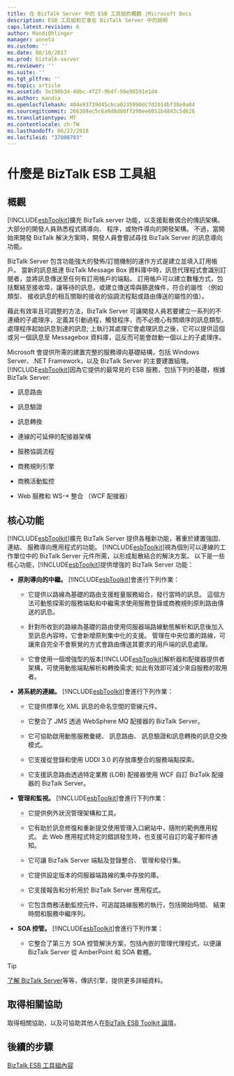 ```yaml
---
title: 在 BizTalk Server 中的 ESB 工具組的概觀 |Microsoft Docs
description: ESB 工具組和它會在 BizTalk Server 中的說明
caps.latest.revision: 6
author: MandiOhlinger
manager: anneta
ms.custom: ''
ms.date: 08/10/2017
ms.prod: biztalk-server
ms.reviewer: ''
ms.suite: ''
ms.tgt_pltfrm: ''
ms.topic: article
ms.assetid: 3e190b34-40bc-4f27-9b4f-56e98591e1d4
ms.author: mandia
ms.openlocfilehash: 404e93739d45cbca0235990dc7d2014bf38e0a84
ms.sourcegitcommit: 266308ec5c6a9d8d80ff298ee6051b4843c5d626
ms.translationtype: MT
ms.contentlocale: zh-TW
ms.lasthandoff: 06/27/2018
ms.locfileid: "37008783"
---
```

# <a name="what-is-the-biztalk-esb-toolkit"></a>什麼是 BizTalk ESB 工具組

## <a name="overview"></a>概觀
[!INCLUDE[esbToolkit](../includes/esbtoolkit-md.md)]擴充 BizTalk server 功能，以支援鬆散偶合的傳訊架構。 大部分的開發人員熟悉程式碼導向、 程序，或物件導向的開發架構。 不過，當開始來開發 BizTalk 解決方案時，開發人員會嘗試尋找 BizTalk Server 的訊息導向功能。  
  
 BizTalk Server 包含功能強大的發佈/訂閱機制的運作方式是建立並填入訂用帳戶。 當新的訊息抵達 BizTalk Message Box 資料庫中時，訊息代理程式會識別訂閱者，並將訊息傳送至任何有訂用帳戶的端點。 訂用帳戶可以建立數種方式，包括繫結至接收埠，讓等待的訊息，或建立傳送埠與篩選條件，符合的屬性 （例如類型、 接收訊息的相互關聯的接收的協調流程點或路由傳送的屬性的值）。  
  
 藉此有效率且可調整的方法，BizTalk Server 可讓開發人員若要建立一系列的不連續的子處理序，定義其引動過程，觸發程序，而不必擔心有關順序的訊息類型。 處理程序起始訊息到達的訊息; 上執行其處理它會處理訊息之後，它可以提供這個或另一個訊息至 Messagebox 資料庫，這反而可能會啟動一個以上的子處理序。  
  
 Microsoft 會提供所需的建置完整的服務導向基礎結構，包括 Windows Server、.NET Framework，以及 BizTalk Server 的主要建置組塊。 [!INCLUDE[esbToolkit](../includes/esbtoolkit-md.md)]因為它提供的最常見的 ESB 服務，包括下列的基礎，根據 BizTalk Server:  
  
-   訊息路由  
  
-   訊息驗證  
  
-   訊息轉換  
  
-   連線的可延伸的配接器架構  
  
-   服務協調流程  
  
-   商務規則引擎  
  
-   商務活動監控  
  
-   Web 服務和 WS-* 整合 （WCF 配接器）  

## <a name="core-capabilities"></a>核心功能  
 [!INCLUDE[esbToolkit](../includes/esbtoolkit-md.md)]擴充 BizTalk Server 提供各種新功能，著重於建置強固、 連結、 服務導向應用程式的功能。 [!INCLUDE[esbToolkit](../includes/esbtoolkit-md.md)]視為個別可以連線的工作單位中的 BizTalk Server 元件所需，以形成鬆散結合的解決方案。 以下是一些核心功能，[!INCLUDE[esbToolkit](../includes/esbtoolkit-md.md)]提供增強的 BizTalk Server 功能：  
  
- **原則導向的中繼。** [!INCLUDE[esbToolkit](../includes/esbtoolkit-md.md)]會進行下列作業：  
  
  - 它提供以路線為基礎的路由支援輕量服務組合，發行當時的訊息。 這個方法可動態探索的服務端點和中繼需求使用服務登錄或商務規則原則路由傳送的訊息。  
  
  - 針對所收到的路線為基礎的路由使用伺服器端路線動態解析和訊息後加入至訊息內容時，它會新增原則集中化的支援。 管理在中央位置的路線，可讓來自完全不會察覺的方式會路由傳送其要求的用戶端的訊息處理。  
  
  - 它會使用一個增強型的版本[!INCLUDE[esbToolkit](../includes/esbtoolkit-md.md)]解析器和配接器提供者架構，可使用動態端點解析和轉換需求; 如此有效即可減少來自服務的取用者。  
  
- **將系統的連線。** [!INCLUDE[esbToolkit](../includes/esbtoolkit-md.md)]會進行下列作業：  
  
  -   它提供標準化 XML 訊息的命名空間的管線元件。  
  
  -   它整合了 JMS 透過 WebSphere MQ 配接器的 BizTalk Server。  
  
  -   它可協助啟用動態服務彙總、 訊息路由、 訊息驗證和訊息轉換的訊息交換模式。  
  
  -   它支援從登錄和使用 UDDI 3.0 的存放庫整合的服務端點探索。  
  
  -   它支援訊息路由透過特定業務 (LOB) 配接器使用 WCF 自訂 BizTalk 配接器的 BizTalk Server。  
  
- **管理和監視。** [!INCLUDE[esbToolkit](../includes/esbtoolkit-md.md)]會進行下列作業：  
  
  -   它提供例外狀況管理架構和工具。  
  
  -   它有助於訊息修復和重新提交使用管理入口網站中，隨附的範例應用程式。 此 Web 應用程式特定的錯誤發生時，也支援可自訂的電子郵件通知。  
  
  -   它可讓 BizTalk Server 端點及登錄整合、 管理和發行集。  
  
  -   它提供設定版本的伺服器端路線的集中存放的庫。  
  
  -   它支援報告和分析用於 BizTalk Server 應用程式。  
  
  -   它包含商務活動監控元件，可追蹤路線服務的執行，包括開始時間、 結束時間和服務中繼序列。  
  
- **SOA 控管。** [!INCLUDE[esbToolkit](../includes/esbtoolkit-md.md)]會進行下列作業：  
  
  -   它整合了第三方 SOA 控管解決方案，包括內嵌的管理代理程式，以便讓 BizTalk Server 從 AmberPoint 和 SOA 軟體。  

> [!TIP]
> [了解 BizTalk Server](../core/understanding-biztalk-server.md)等等，傳訊引擎，提供更多詳細資料。

## <a name="get-some-help"></a>取得相關協助
取得相關協助，以及可協助其他人在[BizTalk ESB Toolkit 論壇](http://go.microsoft.com/fwlink/?LinkID=185951&clcid=0x409)。

## <a name="next-steps"></a>後續的步驟
[BizTalk ESB 工具組內容](contents-of-the-biztalk-esb-toolkit.md)  
